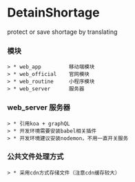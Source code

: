 # DetainShortage
protect or save shortage by translating


### 模块

```
> * web_app         移动端模块
> * web_official    官网模块
> * web_routine     小程序模块
> * web_server      服务器
```

### web_server      服务器
```
> * 引用koa + graphQL
> * 开发环境需要安装babel相关插件
> * 开发环境建议安装nodemon，不用一直开关服务

```

### 公共文件处理方式
```
> * 采用cdn方式存储文件（注意cdn缓存较大）
